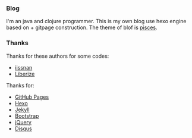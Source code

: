 ### Blog
I'm an java and clojure programmer. 
This is my own blog use hexo engine based on + gitpage construction.
The theme of blof is [pisces](https://github.com/iissnan/hexo-theme-next).
### Thanks
Thanks for these authors for some codes:

* [iissnan](https://github.com/iissnan)
* [Liberize](https://github.com/liberize/)

Thanks for:

* [GitHub Pages](https://pages.github.com)
* [Hexo](http)
* [Jekyll](http://jekyllrb.com)
* [Bootstrap](http://getbootstrap.com)
* [jQuery](https://jquery.com)
* [Disqus](https://disqus.com)